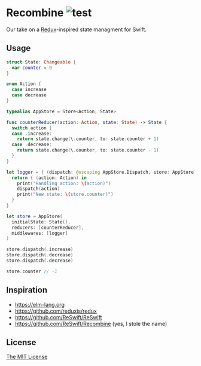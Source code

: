 # Recombine ![test](https://github.com/yodeltalk/recombine/actions/workflows/test.yml/badge.svg)

Our take on a [Redux](https://github.com/reduxjs/redux)-inspired state managment for Swift.

## Usage

```swift
struct State: Changeable {
  var counter = 0
}

enum Action {
  case increase
  case decrease
}

typealias AppStore = Store<Action, State>

func counterReducer(action: Action, state: State) -> State {
  switch action {
  case .increase:
    return state.change(\.counter, to: state.counter + 1)
  case .decrease:
    return state.change(\.counter, to: state.counter - 1)
  }
}

let logger = { (dispatch: @escaping AppStore.Dispatch, store: AppStore) in
  return { (action: Action) in
    print("Handling action: \(action)")
    dispatch(action)
    print("New state: \(store.counter)")
  }
}

let store = AppStore(
  initialState: State(),
  reducers: [counterReducer],
  middlewares: [logger]
)

store.dispatch(.increase)
store.dispatch(.decrease)
store.dispatch(.decrease)

store.counter // -1
```

## Inspiration

- https://elm-lang.org
- https://github.com/reduxjs/redux
- https://github.com/ReSwift/ReSwift
- https://github.com/ReSwift/Recombine (yes, I stole the name)

## License

[The MIT License](./LICENSE)
